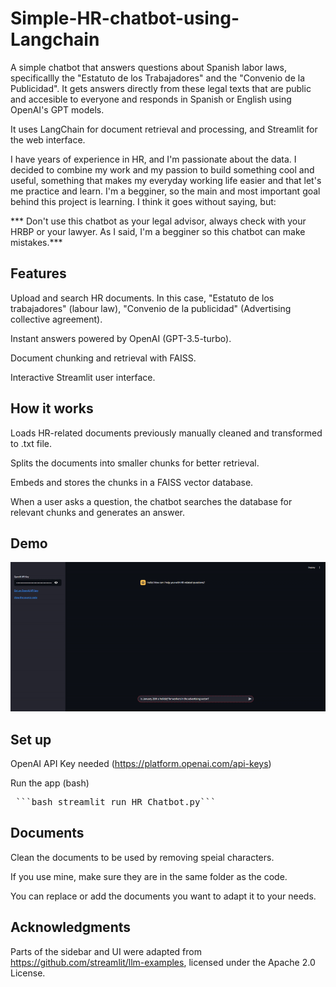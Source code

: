 # Simple-HR-chatbot-using-Langchain
A simple chatbot that answers questions about Spanish labor laws, specificallly the "Estatuto de los Trabajadores" and the "Convenio de la Publicidad". It gets answers directly from these legal texts that are public and accesible to everyone and responds in Spanish or English using OpenAI's GPT models.

It uses LangChain for document retrieval and processing, and Streamlit for the web interface. 

I have years of experience in HR, and I'm passionate about the data. I decided to combine my work and my passion to build something cool and useful, something that makes my everyday working life easier and that let's me practice and learn. I'm a begginer, so the main and most important goal behind this project is learning. I think it goes without saying, but:

*** Don't use this chatbot as your legal advisor, always check with your HRBP or your lawyer. As I said, I'm a begginer so this chatbot can make mistakes.***

## Features
Upload and search HR documents. In this case, "Estatuto de los trabajadores" (labour law), "Convenio de la publicidad" (Advertising collective agreement).

Instant answers powered by OpenAI (GPT-3.5-turbo).

Document chunking and retrieval with FAISS.

Interactive Streamlit user interface.

## How it works
Loads HR-related documents previously manually cleaned and transformed to .txt file.

Splits the documents into smaller chunks for better retrieval.

Embeds and stores the chunks in a FAISS vector database.

When a user asks a question, the chatbot searches the database for relevant chunks and generates an answer.

## Demo

![Chatbot Demo](chatbot_demo.gif)

## Set up

OpenAI API Key needed (https://platform.openai.com/api-keys)

Run the app (bash)

<pre> ```bash streamlit run HR_Chatbot.py``` </pre>

## Documents
Clean the documents to be used by removing speial characters.

If you use mine, make sure they are in the same folder as the code.

You can replace or add the documents you want to adapt it to your needs.

## Acknowledgments

Parts of the sidebar and UI were adapted from https://github.com/streamlit/llm-examples, licensed under the Apache 2.0 License.

